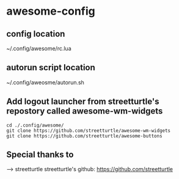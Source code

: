 # awesome-config

## config location
~/.config/awesome/rc.lua

## autorun script location
~/.config/aweosme/autorun.sh

## Add logout launcher from streetturtle's repostory called awesome-wm-widgets
```
cd ./.config/awesome/
git clone https://github.com/streetturtle/awesome-wm-widgets
git clone https://github.com/streetturtle/awesome-buttons
```
## Special thanks to 
--> streetturtle
streetturtle's github: https://github.com/streetturtle
